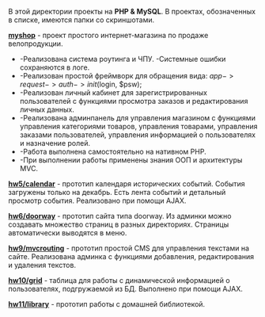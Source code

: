 В этой директории проекты на **PHP & MySQL**. В проектах, обозначенных в списке, имеются папки со скриншотами.

**[myshop](https://github.com/segakuz/repository/edit/master/PHP/myshop)** - 
проект простого интернет-магазина по продаже велопродукции. 
*	-Реализована система роутинга и ЧПУ. -Системные ошибки сохраняются в логе. 
*	-Реализован простой фреймворк для обращения вида: $app->request->auth->init($login, $psw); 
*	-Реализован личный кабинет для зарегистрированных пользователей с функциями просмотра заказов и редактирования личных данных. 
*	-Реализована админпанель для управления магазином с функциями управления категориями товаров, управления товарами, управления заказами пользователей, управления информацией о пользователях и назначение ролей. 
*	-Работа выполнена самостоятельно на нативном PHP. 
*	-При выполнении работы применены знания ООП и архитектуры MVC.



**[hw5/calendar](https://github.com/segakuz/repository/edit/master/PHP/hw5/calendar)** - 
прототип календаря исторических событий. События загружены только на декабрь. Есть лента событий и детальный просмотр события. Реализовано при помощи AJAX.

**[hw6/doorway](https://github.com/segakuz/repository/edit/master/PHP/hw6/doorway)** - 
прототип сайта типа doorway. Из админки можно создавать множество страниц в разных директориях. Страницы автоматически выводятся в меню.

**[hw9/mvcrouting](https://github.com/segakuz/repository/edit/master/PHP/hw9/mvcrouting)** - 
прототип простой CMS для управления текстами на сайте. Реализована админка с функциями добавления, редактирования и удаления текстов.

**[hw10/grid](https://github.com/segakuz/repository/edit/master/PHP/hw10/grid)** - 
таблица для работы с динамической информацией о пользователях, подгружаемой из БД. Выполнено при помощи AJAX.

**[hw11/library](https://github.com/segakuz/repository/edit/master/PHP/hw11/library)** - 
прототип работы с домашней библиотекой.

